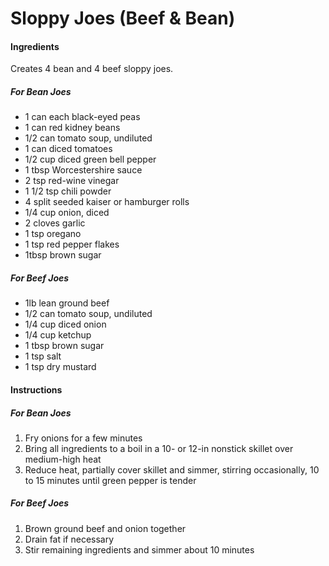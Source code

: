 # Sloppy Joes (Beef & Bean)

#### Ingredients

Creates 4 bean and 4 beef sloppy joes.

##### For Bean Joes

- 1 can each black-eyed peas
- 1 can red kidney beans
- 1/2 can tomato soup, undiluted
- 1 can diced tomatoes
- 1/2 cup diced green bell pepper
- 1 tbsp Worcestershire sauce
- 2 tsp red-wine vinegar
- 1 1/2 tsp chili powder
- 4 split seeded kaiser or hamburger rolls
- 1/4 cup onion, diced
- 2 cloves garlic
- 1 tsp oregano
- 1 tsp red pepper flakes
- 1tbsp brown sugar

##### For Beef Joes

- 1lb lean ground beef
- 1/2 can tomato soup, undiluted
- 1/4 cup diced onion
- 1/4 cup ketchup
- 1 tbsp brown sugar
- 1 tsp salt
- 1 tsp dry mustard

#### Instructions

##### For Bean Joes

1. Fry onions for a few minutes
2. Bring all ingredients to a boil in a 10- or 12-in nonstick skillet over medium-high heat
3. Reduce heat, partially cover skillet and simmer, stirring occasionally, 10 to 15 minutes until green pepper is tender

##### For Beef Joes

1. Brown ground beef and onion together
2. Drain fat if necessary
3. Stir remaining ingredients and simmer about 10 minutes
